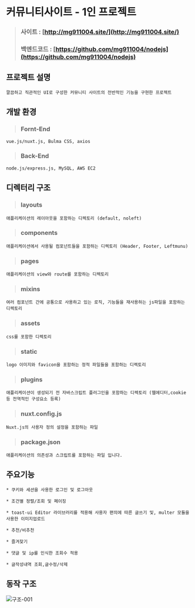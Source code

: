 # 커뮤니티사이트  - 1인 프로젝트
> ### 사이트 : [http://mg911004.site/](http://mg911004.site/)
> ### 백엔드코드 :  [https://github.com/mg911004/nodejs](https://github.com/mg911004/nodejs)  

## 프로젝트 설명
    깔끔하고 직관적인 UI로 구성한 커뮤니티 사이트의 전반적인 기능을 구현한 프로젝트
 
## 개발 환경
> ### Fornt-End
    vue.js/nuxt.js, Bulma CSS, axios

> ### Back-End 
    node.js/express.js, MySQL, AWS EC2
        
## 디렉터리 구조
> ### layouts
    애플리케이션의 레이아웃을 포함하는 디렉토리 (default, noleft) 
> ### components   
    애플리케이션에서 사용될 컴포넌트들을 포함하는 디렉토리 (Header, Footer, Leftmunu)
> ### pages  
    애플리케이션의 view와 route를 포함하는 디렉토리
> ### mixins  
    여러 컴포넌트 간에 공통으로 사용하고 있는 로직, 기능들을 재사용하는 js파일을 포함하는 디렉토리
> ### assets  
    css를 포함한 디렉토리
> ### static  
    logo 이미지와 favicon을 포함하는 정적 파일들을 포함하는 디렉토리
> ### plugins  
    애플리케이션이 생성되기 전 자바스크립트 플러그인을 포함하는 디렉토리 (웹에디터,cookie 등 전역적인 구성요소 등록)
> ### nuxt.config.js  
    Nuxt.js의 사용자 정의 설정을 포함하는 파일
> ### package.json  
    애플리케이션의 의존성과 스크립트를 포함하는 파일 입니다.
 
     
## 주요기능
    * 쿠키와 세션을 사용한 로그인 및 로그아웃
    
    * 조건별 정렬/조회 및 페이징
    
    * toast-ui Editor 라이브러리를 적용해 사용자 편의에 따른 글쓰기 및, multer 모듈을 사용한 이미지업로드
    
    * 추천/비추천
    
    * 즐겨찾기
    
    * 댓글 및 ip를 인식한 조회수 적용 
    
    * 글작성내역 조회,글수정/삭제 

## 동작 구조

![구조-001](https://user-images.githubusercontent.com/87694251/152490865-350db763-90da-4739-9416-dd2c4de24066.jpg)


